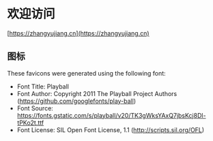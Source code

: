 # 欢迎访问

[https://zhangyujiang.cn](https://zhangyujiang.cn)

## 图标

These favicons were generated using the following font:

- Font Title: Playball
- Font Author: Copyright 2011 The Playball Project Authors (https://github.com/googlefonts/play-ball)
- Font Source: https://fonts.gstatic.com/s/playball/v20/TK3gWksYAxQ7jbsKcj8Dl-tPKo2t.ttf
- Font License: SIL Open Font License, 1.1 (http://scripts.sil.org/OFL)
